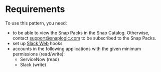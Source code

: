 # Requirements

To use this pattern, you need:

* to be able to view the Snap Packs in the Snap Catalog. Otherwise, contact [support@snaplogic.com](mailto:support@snaplogic.com) to be subscribed to the Snap Packs.
* set up [Slack Web](https://api.slack.com/messaging/webhooks) hooks&#x20;
* accounts in the following applications with the given minimum permissions (read/write):
  * ServiceNow (read)
  * Slack (write)
